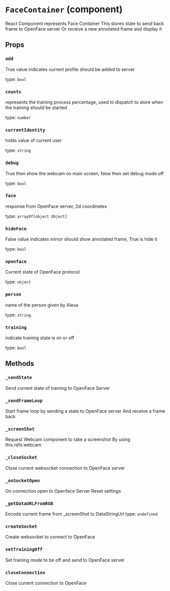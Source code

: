`FaceContainer` (component)
===========================

React Component represents Face Container
This stores state to send back frame to OpenFace server 
Or receive a new annotated frame and display it

Props
-----

### `add`

True value indicates current profile should be added to server

type: `bool`


### `counts`

represents the training process percentage, used to dispatch to store when the training should be started

type: `number`


### `currentIdentity`

holds value of current user

type: `string`


### `debug`

True then show the webcam on main screen, false then set debug mode off

type: `bool`


### `face`

response from OpenFace server, 2d coordinates

type: `arrayOf[object Object]`


### `hideFace`

False value indicates mirror should show annotated frame, True is hide it

type: `bool`


### `openface`

Current state of OpenFace protocol

type: `object`


### `person`

name of the person given by Alexa

type: `string`


### `training`

indicate training state is on or off

type: `bool`


Methods
-------

### `_sendState`
Send current state of training to OpenFace Server


### `_sendFrameLoop`
Start frame loop by sending a state to OpenFace server 
And receive a frame back


### `_screenShot`
Request Webcam component to take a screenshot 
By using this.refs.webcam


### `_closeSocket`
Close current websocket connection to OpenFace server


### `_onSocketOpen`
On connection open to Openface Server
Reset settings


### `_getDataURLFromRGB`
Encode current frame from _screenShot to DataStringUrl
type: `undefined`


### `createSocket`
Create websocket to connect to OpenFace


### `setTrainingOff`
Set training mode to be off and send to OpenFace server


### `closeConnection`
Close current connection to OpenFace


